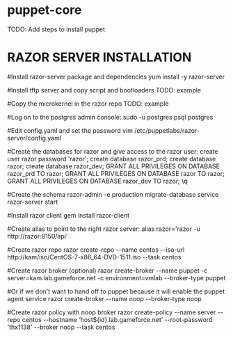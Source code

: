 # puppet-core
TODO: Add steps to install puppet

RAZOR SERVER INSTALLATION
=========================
#Install razor-server package and dependencies
  yum install -y razor-server

#Install tftp server and copy script and bootloaders
TODO: example

#Copy the microkernel in the razor repo
TODO: example

#Log on to the postgres admin console:
  sudo -u postgres psql postgres

#Edit config.yaml and set the password
  vim /etc/puppetlabs/razor-server/config.yaml

#Create the databases for razor and give access to the razor user:
  create user razor password 'razor';
  create database razor_prd;
  create database razor;
  create database razor_dev;
  GRANT ALL PRIVILEGES ON DATABASE razor_prd TO razor;
  GRANT ALL PRIVILEGES ON DATABASE razor TO razor;
  GRANT ALL PRIVILEGES ON DATABASE razor_dev TO razor;
  \q

#Create the schema
  razor-admin -e production migrate-database
  service razor-server start

#Install razor client
  gem install razor-client

#Create alias to point to the right razor server:
  alias razor='razor -u http://razor:8150/api'

#Create razor repo
  razor create-repo --name centos --iso-url http://kam/iso/CentOS-7-x86_64-DVD-1511.iso --task centos

#Create razor broker (optional)
  razor create-broker --name puppet -c server=kam.lab.gameforce.net -c environment=vmlab --broker-type puppet

#Or if we don't want to hand off to puppet because it will enable the puppet agent service
  razor create-broker --name noop --broker-type noop

#Create razor policy with noop broker
  razor create-policy --name server --repo centos --hostname ‘host${id}.lab.gameforce.net’ --root-password 'thx1138' --broker noop --task centos
